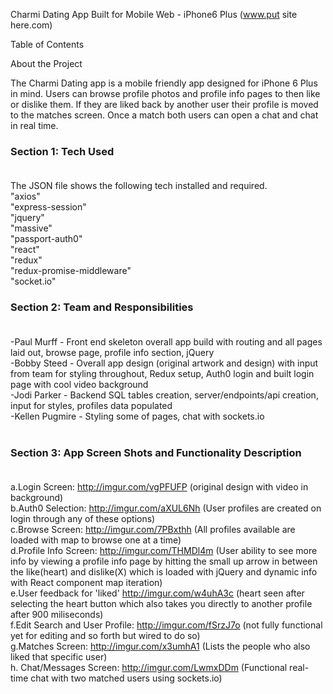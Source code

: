 Charmi Dating App Built for Mobile Web - iPhone6 Plus  (www.put site here.com)

Table of Contents


About the Project

The Charmi Dating app is a mobile friendly app designed for iPhone 6 Plus in mind.  Users can browse profile photos and profile info pages to then like or dislike them.  If they are liked back by another user their profile is moved to the matches screen.  Once a match both users can open a chat and chat in real time. </br> 

### Section 1:  Tech Used</br></br>
The JSON file shows the following tech installed and required.  </br>
"axios"</br>
"express-session"</br>
"jquery"</br>
"massive"</br>
"passport-auth0"</br>
"react"</br>
"redux"</br>
"redux-promise-middleware"</br>
"socket.io"</br>


### Section 2:  Team and Responsibilities</br></br>
-Paul Murff - Front end skeleton overall app build with routing and all pages laid out, browse page, profile info section, jQuery</br> 
-Bobby Steed - Overall app design (original artwork and design) with input from team for styling throughout, Redux setup, Auth0 login and built login page with cool video background </br> 
-Jodi Parker - Backend SQL tables creation, server/endpoints/api creation, input for styles, profiles data populated </br>
-Kellen Pugmire - Styling some of pages, chat with sockets.io </br></br>


### Section 3: App Screen Shots and Functionality Description</br></br>
a.Login Screen: http://imgur.com/vgPFUFP (original design with video in background)</br>
b.Auth0 Selection: http://imgur.com/aXUL6Nh  (User profiles are created on login through any of these options)</br>
c.Browse Screen: http://imgur.com/7PBxthh  (All profiles available are loaded with map to browse one at a time)</br>
d.Profile Info Screen: http://imgur.com/THMDl4m (User ability to see more info by viewing a profile info page by hitting the small up arrow in between the like(heart) and dislike(X) which is loaded with jQuery and dynamic info with React component map iteration) </br>
e.User feedback for 'liked' http://imgur.com/w4uhA3c (heart seen after selecting the heart button which also takes you directly to another profile after 900 miliseconds)</br>
f.Edit Search and User Profile: http://imgur.com/fSrzJ7o (not fully functional yet for editing and so forth but wired to do so) </br>
g.Matches Screen: http://imgur.com/x3umhA1 (Lists the people who also liked that specific user)</br>
h. Chat/Messages Screen: http://imgur.com/LwmxDDm (Functional real-time chat with two matched users using sockets.io) </br>

